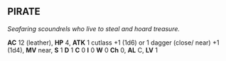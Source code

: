 ## PIRATE

_Seafaring scoundrels who live to steal and hoard treasure._

**AC** 12 (leather), **HP** 4, **ATK** 1 cutlass +1 (1d6) or 1 dagger (close/ near) +1 (1d4), **MV** near, **S** 1 **D** 1 **C** 0 **I** 0 **W** 0 **Ch** 0, **AL** C, **LV** 1

